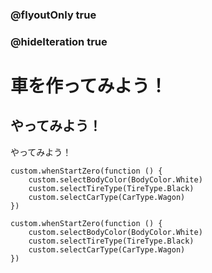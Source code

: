 ### @flyoutOnly true
### @hideIteration true

# 車を作ってみよう！

## やってみよう！

やってみよう！

```ghost
custom.whenStartZero(function () {
    custom.selectBodyColor(BodyColor.White)
    custom.selectTireType(TireType.Black)
    custom.selectCarType(CarType.Wagon)
})
```

```template
custom.whenStartZero(function () {
    custom.selectBodyColor(BodyColor.White)
    custom.selectTireType(TireType.Black)
    custom.selectCarType(CarType.Wagon)
})
```
